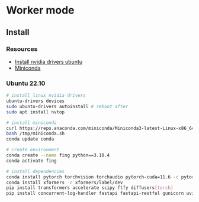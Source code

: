 # Worker mode

## Install

### Resources

- [Install nvidia drivers ubuntu](https://linuxconfig.org/how-to-install-the-nvidia-drivers-on-ubuntu-22-04)
- [Miniconda](https://docs.conda.io/en/latest/miniconda.html)

### Ubuntu 22.10

```bash
# install linux nvidia drivers
ubuntu-drivers devices
sudo ubuntu-drivers autoinstall # reboot after
sudo apt install nvtop

# install miniconda
curl https://repo.anaconda.com/miniconda/Miniconda3-latest-Linux-x86_64.sh -o /tmp/miniconda.sh
bash /tmp/miniconda.sh
conda update conda

# create environment
conda create --name fing python==3.10.4
conda activate fing

# install dependencies
conda install pytorch torchvision torchaudio pytorch-cuda=11.6 -c pytorch -c nvidia
conda install xformers -c xformers/label/dev
pip install transformers accelerate scipy ftfy diffusers[torch]
pip install concurrent-log-handler fastapi fastapi-restful gunicorn uvicorn pydantic 
```
